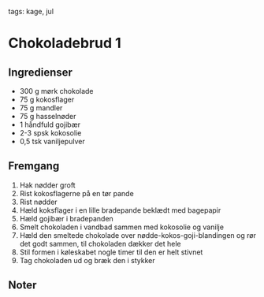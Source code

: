 tags: kage, jul

# Chokoladebrud 1

## Ingredienser
  - 300 g mørk chokolade
  - 75 g kokosflager
  - 75 g mandler
  - 75 g hasselnøder
  - 1 håndfuld gojibær
  - 2-3 spsk kokosolie
  - 0,5 tsk vaniljepulver

## Fremgang
  1. Hak nødder groft
  2. Rist kokosflagerne på en tør pande
  3. Rist nødder
  4. Hæld koksflager i en lille bradepande beklædt med bagepapir
  5. Hæld gojibær i bradepanden
  6. Smelt chokoladen i vandbad sammen med kokosolie og vanilje
  7. Hæld den smeltede chokolade over nødde-kokos-goji-blandingen og rør det
     godt sammen, til chokoladen dækker det hele
  8. Stil formen i køleskabet nogle timer til den er helt stivnet
  9. Tag chokoladen ud og bræk den i stykker

## Noter
